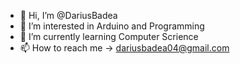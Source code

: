 - 👋 Hi, I’m @DariusBadea
- 👀 I’m interested in Arduino and Programming
- 🌱 I’m currently learning Computer Scrience
- 📫 How to reach me -> dariusbadea04@gmail.com

<!---
DariusBadea/DariusBadea is a ✨ special ✨ repository because its `README.md` (this file) appears on your GitHub profile.
You can click the Preview link to take a look at your changes.
--->
